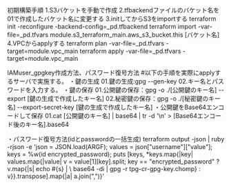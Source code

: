 初期構築手順
1.S3バケットを手動で作成
2.tfbackendファイルのバケット名を01で作成したバケット名に変更する
3.initしてからS3をimportする
terraform init -reconfigure -backend-config=_pd.tfbackend
terraform import -var-file=_pd.tfvars module.s3_terraform_main.aws_s3_bucket.this [バケット名]
4.VPCからapplyする
terraform plan -var-file=_pd.tfvars -target=module.vpc_main
terraform apply -var-file=_pd.tfvars -target=module.vpc_main


IAMuser_gpgkey作成方法、パスワード復号方法
#以下の手順を実際にapplyするサーバで実施する。 ・鍵の生成
01.鍵の生成:gpg --gen-key
02.キー名とパスワードを入力する。
・鍵の保存
01.公開鍵の保存：gpg -o ./[公開鍵のキー名] --export [鍵の生成で作成したキー名]
02.秘密鍵の保存：gpg -o ./[秘密鍵のキー名] --export-secret-key [鍵の生成で作成したキー名]
・公開鍵をBase64エンコードして保存
01.cat [公開鍵のキー名] | base64 | tr -d '\n' > [Base64エンコード後のキー名].base64

・パスワード復号方法(idとpasswordの一括生成)
terraform output -json | ruby -rjson -e 'json = JSON.load(ARGF); values =
json["username"]["value"]; keys = %w(id encrypted_password); puts
[keys, *keys.map{|key| values.map{|value| v = value[1][key].split;
key == "encrypted_password" ? v.map{|s| echo #{s} | \ base64 -di | gpg -r tpg-cr-gpg-key.chomp} : v}}.transpose].map{|a| a.join(",")}'